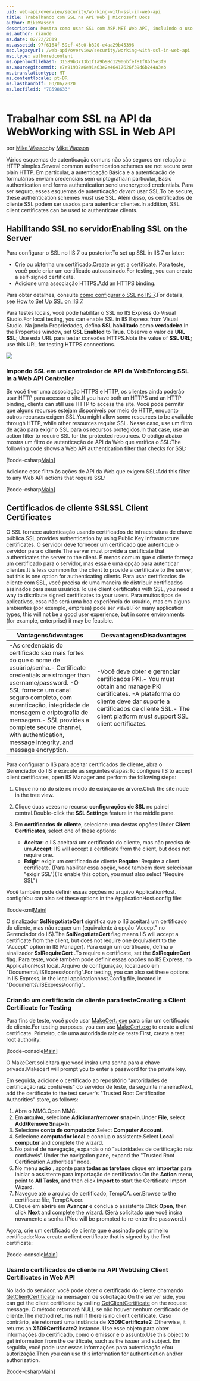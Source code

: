 ```yaml
---
uid: web-api/overview/security/working-with-ssl-in-web-api
title: Trabalhando com SSL na API Web | Microsoft Docs
author: MikeWasson
description: Mostra como usar SSL com ASP.NET Web API, incluindo o uso de certificados de cliente SSL.
ms.author: riande
ms.date: 02/22/2019
ms.assetid: 97f6164f-59cf-45c0-b820-e4aa29b45396
msc.legacyurl: /web-api/overview/security/working-with-ssl-in-web-api
msc.type: authoredcontent
ms.openlocfilehash: 31589b3713b1f1a9b98d12906bfef81f8bf5e3f9
ms.sourcegitcommit: e7e91932a6e91a63e2e46417626f39d6b244a3ab
ms.translationtype: MT
ms.contentlocale: pt-BR
ms.lasthandoff: 03/06/2020
ms.locfileid: "78598633"
---
```

# <a name="working-with-ssl-in-web-api"></a><span data-ttu-id="f6e3c-103">Trabalhar com SSL na API da Web</span><span class="sxs-lookup"><span data-stu-id="f6e3c-103">Working with SSL in Web API</span></span>

<span data-ttu-id="f6e3c-104">por [Mike Wasson](https://github.com/MikeWasson)</span><span class="sxs-lookup"><span data-stu-id="f6e3c-104">by [Mike Wasson](https://github.com/MikeWasson)</span></span>

<span data-ttu-id="f6e3c-105">Vários esquemas de autenticação comuns não são seguros em relação a HTTP simples.</span><span class="sxs-lookup"><span data-stu-id="f6e3c-105">Several common authentication schemes are not secure over plain HTTP.</span></span> <span data-ttu-id="f6e3c-106">Em particular, a autenticação Básica e a autenticação de formulários enviam credenciais sem criptografia.</span><span class="sxs-lookup"><span data-stu-id="f6e3c-106">In particular, Basic authentication and forms authentication send unencrypted credentials.</span></span> <span data-ttu-id="f6e3c-107">Para ser seguro, esses esquemas de autenticação *devem* usar SSL.</span><span class="sxs-lookup"><span data-stu-id="f6e3c-107">To be secure, these authentication schemes *must* use SSL.</span></span> <span data-ttu-id="f6e3c-108">Além disso, os certificados de cliente SSL podem ser usados para autenticar clientes.</span><span class="sxs-lookup"><span data-stu-id="f6e3c-108">In addition, SSL client certificates can be used to authenticate clients.</span></span>

## <a name="enabling-ssl-on-the-server"></a><span data-ttu-id="f6e3c-109">Habilitando SSL no servidor</span><span class="sxs-lookup"><span data-stu-id="f6e3c-109">Enabling SSL on the Server</span></span>

<span data-ttu-id="f6e3c-110">Para configurar o SSL no IIS 7 ou posterior:</span><span class="sxs-lookup"><span data-stu-id="f6e3c-110">To set up SSL in IIS 7 or later:</span></span>

- <span data-ttu-id="f6e3c-111">Crie ou obtenha um certificado.</span><span class="sxs-lookup"><span data-stu-id="f6e3c-111">Create or get a certificate.</span></span> <span data-ttu-id="f6e3c-112">Para teste, você pode criar um certificado autoassinado.</span><span class="sxs-lookup"><span data-stu-id="f6e3c-112">For testing, you can create a self-signed certificate.</span></span>
- <span data-ttu-id="f6e3c-113">Adicione uma associação HTTPS.</span><span class="sxs-lookup"><span data-stu-id="f6e3c-113">Add an HTTPS binding.</span></span>

<span data-ttu-id="f6e3c-114">Para obter detalhes, consulte [como configurar o SSL no IIS 7](https://www.iis.net/learn/manage/configuring-security/how-to-set-up-ssl-on-iis).</span><span class="sxs-lookup"><span data-stu-id="f6e3c-114">For details, see [How to Set Up SSL on IIS 7](https://www.iis.net/learn/manage/configuring-security/how-to-set-up-ssl-on-iis).</span></span>

<span data-ttu-id="f6e3c-115">Para testes locais, você pode habilitar o SSL no IIS Express do Visual Studio.</span><span class="sxs-lookup"><span data-stu-id="f6e3c-115">For local testing, you can enable SSL in IIS Express from Visual Studio.</span></span> <span data-ttu-id="f6e3c-116">Na janela Propriedades, defina **SSL habilitado** como **verdadeiro**.</span><span class="sxs-lookup"><span data-stu-id="f6e3c-116">In the Properties window, set **SSL Enabled** to **True**.</span></span> <span data-ttu-id="f6e3c-117">Observe o valor da **URL SSL**; Use esta URL para testar conexões HTTPS.</span><span class="sxs-lookup"><span data-stu-id="f6e3c-117">Note the value of **SSL URL**; use this URL for testing HTTPS connections.</span></span>

![](working-with-ssl-in-web-api/_static/image1.png)

### <a name="enforcing-ssl-in-a-web-api-controller"></a><span data-ttu-id="f6e3c-118">Impondo SSL em um controlador de API da Web</span><span class="sxs-lookup"><span data-stu-id="f6e3c-118">Enforcing SSL in a Web API Controller</span></span>

<span data-ttu-id="f6e3c-119">Se você tiver uma associação HTTPS e HTTP, os clientes ainda poderão usar HTTP para acessar o site.</span><span class="sxs-lookup"><span data-stu-id="f6e3c-119">If you have both an HTTPS and an HTTP binding, clients can still use HTTP to access the site.</span></span> <span data-ttu-id="f6e3c-120">Você pode permitir que alguns recursos estejam disponíveis por meio de HTTP, enquanto outros recursos exigem SSL.</span><span class="sxs-lookup"><span data-stu-id="f6e3c-120">You might allow some resources to be available through HTTP, while other resources require SSL.</span></span> <span data-ttu-id="f6e3c-121">Nesse caso, use um filtro de ação para exigir o SSL para os recursos protegidos.</span><span class="sxs-lookup"><span data-stu-id="f6e3c-121">In that case, use an action filter to require SSL for the protected resources.</span></span> <span data-ttu-id="f6e3c-122">O código abaixo mostra um filtro de autenticação de API da Web que verifica o SSL:</span><span class="sxs-lookup"><span data-stu-id="f6e3c-122">The following code shows a Web API authentication filter that checks for SSL:</span></span>

[!code-csharp[Main](working-with-ssl-in-web-api/samples/sample1.cs)]

<span data-ttu-id="f6e3c-123">Adicione esse filtro às ações de API da Web que exigem SSL:</span><span class="sxs-lookup"><span data-stu-id="f6e3c-123">Add this filter to any Web API actions that require SSL:</span></span>

[!code-csharp[Main](working-with-ssl-in-web-api/samples/sample2.cs)]

## <a name="ssl-client-certificates"></a><span data-ttu-id="f6e3c-124">Certificados de cliente SSL</span><span class="sxs-lookup"><span data-stu-id="f6e3c-124">SSL Client Certificates</span></span>

<span data-ttu-id="f6e3c-125">O SSL fornece autenticação usando certificados de infraestrutura de chave pública.</span><span class="sxs-lookup"><span data-stu-id="f6e3c-125">SSL provides authentication by using Public Key Infrastructure certificates.</span></span> <span data-ttu-id="f6e3c-126">O servidor deve fornecer um certificado que autentique o servidor para o cliente.</span><span class="sxs-lookup"><span data-stu-id="f6e3c-126">The server must provide a certificate that authenticates the server to the client.</span></span> <span data-ttu-id="f6e3c-127">É menos comum que o cliente forneça um certificado para o servidor, mas essa é uma opção para autenticar clientes.</span><span class="sxs-lookup"><span data-stu-id="f6e3c-127">It is less common for the client to provide a certificate to the server, but this is one option for authenticating clients.</span></span> <span data-ttu-id="f6e3c-128">Para usar certificados de cliente com SSL, você precisa de uma maneira de distribuir certificados assinados para seus usuários.</span><span class="sxs-lookup"><span data-stu-id="f6e3c-128">To use client certificates with SSL, you need a way to distribute signed certificates to your users.</span></span> <span data-ttu-id="f6e3c-129">Para muitos tipos de aplicativos, essa não será uma boa experiência do usuário, mas em alguns ambientes (por exemplo, empresa) pode ser viável.</span><span class="sxs-lookup"><span data-stu-id="f6e3c-129">For many application types, this will not be a good user experience, but in some environments (for example, enterprise) it may be feasible.</span></span>

| <span data-ttu-id="f6e3c-130">Vantagens</span><span class="sxs-lookup"><span data-stu-id="f6e3c-130">Advantages</span></span> | <span data-ttu-id="f6e3c-131">Desvantagens</span><span class="sxs-lookup"><span data-stu-id="f6e3c-131">Disadvantages</span></span> |
| --- | --- |
| <span data-ttu-id="f6e3c-132">-As credenciais do certificado são mais fortes do que o nome de usuário/senha.</span><span class="sxs-lookup"><span data-stu-id="f6e3c-132">- Certificate credentials are stronger than username/password.</span></span> <span data-ttu-id="f6e3c-133">-O SSL fornece um canal seguro completo, com autenticação, integridade de mensagem e criptografia de mensagem.</span><span class="sxs-lookup"><span data-stu-id="f6e3c-133">- SSL provides a complete secure channel, with authentication, message integrity, and message encryption.</span></span> | <span data-ttu-id="f6e3c-134">-Você deve obter e gerenciar certificados PKI.</span><span class="sxs-lookup"><span data-stu-id="f6e3c-134">- You must obtain and manage PKI certificates.</span></span> <span data-ttu-id="f6e3c-135">-A plataforma do cliente deve dar suporte a certificados de cliente SSL.</span><span class="sxs-lookup"><span data-stu-id="f6e3c-135">- The client platform must support SSL client certificates.</span></span> |

<span data-ttu-id="f6e3c-136">Para configurar o IIS para aceitar certificados de cliente, abra o Gerenciador do IIS e execute as seguintes etapas:</span><span class="sxs-lookup"><span data-stu-id="f6e3c-136">To configure IIS to accept client certificates, open IIS Manager and perform the following steps:</span></span>

1. <span data-ttu-id="f6e3c-137">Clique no nó do site no modo de exibição de árvore.</span><span class="sxs-lookup"><span data-stu-id="f6e3c-137">Click the site node in the tree view.</span></span>
2. <span data-ttu-id="f6e3c-138">Clique duas vezes no recurso **configurações de SSL** no painel central.</span><span class="sxs-lookup"><span data-stu-id="f6e3c-138">Double-click the **SSL Settings** feature in the middle pane.</span></span>
3. <span data-ttu-id="f6e3c-139">Em **certificados de cliente**, selecione uma destas opções:</span><span class="sxs-lookup"><span data-stu-id="f6e3c-139">Under **Client Certificates**, select one of these options:</span></span> 

    - <span data-ttu-id="f6e3c-140">**Aceitar**: o IIS aceitará um certificado do cliente, mas não precisa de um.</span><span class="sxs-lookup"><span data-stu-id="f6e3c-140">**Accept**: IIS will accept a certificate from the client, but does not require one.</span></span>
    - <span data-ttu-id="f6e3c-141">**Exigir**: exigir um certificado de cliente.</span><span class="sxs-lookup"><span data-stu-id="f6e3c-141">**Require**: Require a client certificate.</span></span> <span data-ttu-id="f6e3c-142">(Para habilitar essa opção, você também deve selecionar "exigir SSL")</span><span class="sxs-lookup"><span data-stu-id="f6e3c-142">(To enable this option, you must also select "Require SSL")</span></span>

<span data-ttu-id="f6e3c-143">Você também pode definir essas opções no arquivo ApplicationHost. config:</span><span class="sxs-lookup"><span data-stu-id="f6e3c-143">You can also set these options in the ApplicationHost.config file:</span></span>

[!code-xml[Main](working-with-ssl-in-web-api/samples/sample3.xml)]

<span data-ttu-id="f6e3c-144">O sinalizador **SslNegotiateCert** significa que o IIS aceitará um certificado do cliente, mas não requer um (equivalente à opção "Accept" no Gerenciador do IIS).</span><span class="sxs-lookup"><span data-stu-id="f6e3c-144">The **SslNegotiateCert** flag means IIS will accept a certificate from the client, but does not require one (equivalent to the "Accept" option in IIS Manager).</span></span> <span data-ttu-id="f6e3c-145">Para exigir um certificado, defina o sinalizador **SslRequireCert** .</span><span class="sxs-lookup"><span data-stu-id="f6e3c-145">To require a certificate, set the **SslRequireCert** flag.</span></span> <span data-ttu-id="f6e3c-146">Para teste, você também pode definir essas opções no IIS Express, no ApplicationHost local. Arquivo de configuração, localizado em "Documents\IISExpress\config".</span><span class="sxs-lookup"><span data-stu-id="f6e3c-146">For testing, you can also set these options in IIS Express, in the local applicationhost.Config file, located in "Documents\IISExpress\config".</span></span>

### <a name="creating-a-client-certificate-for-testing"></a><span data-ttu-id="f6e3c-147">Criando um certificado de cliente para teste</span><span class="sxs-lookup"><span data-stu-id="f6e3c-147">Creating a Client Certificate for Testing</span></span>

<span data-ttu-id="f6e3c-148">Para fins de teste, você pode usar [MakeCert. exe](/windows/desktop/SecCrypto/makecert) para criar um certificado de cliente.</span><span class="sxs-lookup"><span data-stu-id="f6e3c-148">For testing purposes, you can use [MakeCert.exe](/windows/desktop/SecCrypto/makecert) to create a client certificate.</span></span> <span data-ttu-id="f6e3c-149">Primeiro, crie uma autoridade raiz de teste:</span><span class="sxs-lookup"><span data-stu-id="f6e3c-149">First, create a test root authority:</span></span>

[!code-console[Main](working-with-ssl-in-web-api/samples/sample4.cmd)]

<span data-ttu-id="f6e3c-150">O MakeCert solicitará que você insira uma senha para a chave privada.</span><span class="sxs-lookup"><span data-stu-id="f6e3c-150">Makecert will prompt you to enter a password for the private key.</span></span>

<span data-ttu-id="f6e3c-151">Em seguida, adicione o certificado ao repositório "autoridades de certificação raiz confiáveis" do servidor de teste, da seguinte maneira:</span><span class="sxs-lookup"><span data-stu-id="f6e3c-151">Next, add the certificate to the test server's "Trusted Root Certification Authorities" store, as follows:</span></span>

1. <span data-ttu-id="f6e3c-152">Abra o MMC.</span><span class="sxs-lookup"><span data-stu-id="f6e3c-152">Open MMC.</span></span>
2. <span data-ttu-id="f6e3c-153">Em **arquivo**, selecione **Adicionar/remover snap-in**.</span><span class="sxs-lookup"><span data-stu-id="f6e3c-153">Under **File**, select **Add/Remove Snap-In**.</span></span>
3. <span data-ttu-id="f6e3c-154">Selecione **conta de computador**.</span><span class="sxs-lookup"><span data-stu-id="f6e3c-154">Select **Computer Account**.</span></span>
4. <span data-ttu-id="f6e3c-155">Selecione **computador local** e conclua o assistente.</span><span class="sxs-lookup"><span data-stu-id="f6e3c-155">Select **Local computer** and complete the wizard.</span></span>
5. <span data-ttu-id="f6e3c-156">No painel de navegação, expanda o nó "autoridades de certificação raiz confiáveis".</span><span class="sxs-lookup"><span data-stu-id="f6e3c-156">Under the navigation pane, expand the "Trusted Root Certification Authorities" node.</span></span>
6. <span data-ttu-id="f6e3c-157">No menu **ação** , aponte para **todas as tarefas**e clique em **importar** para iniciar o assistente para importação de certificados.</span><span class="sxs-lookup"><span data-stu-id="f6e3c-157">On the **Action** menu, point to **All Tasks**, and then click **Import** to start the Certificate Import Wizard.</span></span>
7. <span data-ttu-id="f6e3c-158">Navegue até o arquivo de certificado, TempCA. cer.</span><span class="sxs-lookup"><span data-stu-id="f6e3c-158">Browse to the certificate file, TempCA.cer.</span></span>
8. <span data-ttu-id="f6e3c-159">Clique em **abrir**e em **Avançar** e conclua o assistente.</span><span class="sxs-lookup"><span data-stu-id="f6e3c-159">Click **Open**, then click **Next** and complete the wizard.</span></span> <span data-ttu-id="f6e3c-160">(Será solicitado que você insira novamente a senha.)</span><span class="sxs-lookup"><span data-stu-id="f6e3c-160">(You will be prompted to re-enter the password.)</span></span>

<span data-ttu-id="f6e3c-161">Agora, crie um certificado de cliente que é assinado pelo primeiro certificado:</span><span class="sxs-lookup"><span data-stu-id="f6e3c-161">Now create a client certificate that is signed by the first certificate:</span></span>

[!code-console[Main](working-with-ssl-in-web-api/samples/sample5.cmd)]

### <a name="using-client-certificates-in-web-api"></a><span data-ttu-id="f6e3c-162">Usando certificados de cliente na API Web</span><span class="sxs-lookup"><span data-stu-id="f6e3c-162">Using Client Certificates in Web API</span></span>

<span data-ttu-id="f6e3c-163">No lado do servidor, você pode obter o certificado do cliente chamando [GetClientCertificate](https://msdn.microsoft.com/library/system.net.http.httprequestmessageextensions.getclientcertificate.aspx) na mensagem de solicitação.</span><span class="sxs-lookup"><span data-stu-id="f6e3c-163">On the server side, you can get the client certificate by calling [GetClientCertificate](https://msdn.microsoft.com/library/system.net.http.httprequestmessageextensions.getclientcertificate.aspx) on the request message.</span></span> <span data-ttu-id="f6e3c-164">O método retornará NULL se não houver nenhum certificado de cliente.</span><span class="sxs-lookup"><span data-stu-id="f6e3c-164">The method returns null if there is no client certificate.</span></span> <span data-ttu-id="f6e3c-165">Caso contrário, ele retornará uma instância de **X509Certificate2** .</span><span class="sxs-lookup"><span data-stu-id="f6e3c-165">Otherwise, it returns an **X509Certificate2** instance.</span></span> <span data-ttu-id="f6e3c-166">Use esse objeto para obter informações do certificado, como o emissor e o assunto.</span><span class="sxs-lookup"><span data-stu-id="f6e3c-166">Use this object to get information from the certificate, such as the issuer and subject.</span></span> <span data-ttu-id="f6e3c-167">Em seguida, você pode usar essas informações para autenticação e/ou autorização.</span><span class="sxs-lookup"><span data-stu-id="f6e3c-167">Then you can use this information for authentication and/or authorization.</span></span>

[!code-csharp[Main](working-with-ssl-in-web-api/samples/sample6.cs)]
